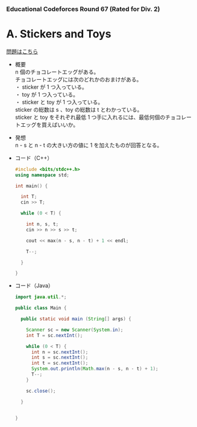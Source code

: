 ### Educational Codeforces Round 67 (Rated for Div. 2)

# A. Stickers and Toys

  [問題はこちら](https://codeforces.com/contest/1187/problem/A)
  
- 概要<br>
  n 個のチョコレートエッグがある。<br>
  チョコレートエッグには次のどれかのおまけがある。<br>
  ・ sticker が 1 つ入っている。<br>
  ・ toy が 1 つ入っている。<br>
  ・ sticker と toy が 1 つ入っている。<br>
  sticker の総数は s 、toy の総数は t とわかっている。<br>
  sticker と toy をそれぞれ最低 1 つ手に入れるには、最低何個のチョコレートエッグを買えばいいか。 
  
  
- 発想<br>
  n - s と n - t の大きい方の値に 1 を加えたものが回答となる。
  
  
- コード（C++）

  ```cpp
  #include <bits/stdc++.h>
  using namespace std;

  int main() {

    int T;
    cin >> T;

    while (0 < T) {

      int n, s, t;
      cin >> n >> s >> t;

      cout << max(n - s, n - t) + 1 << endl;

      T--;

    }

  }
  ```
  
- コード（Java）

  ```java
  import java.util.*;

  public class Main {

    public static void main (String[] args) {

      Scanner sc = new Scanner(System.in);
      int T = sc.nextInt();

      while (0 < T) {
        int n = sc.nextInt();
        int s = sc.nextInt();
        int t = sc.nextInt();
        System.out.println(Math.max(n - s, n - t) + 1);
        T--;
      }

      sc.close();

    }


  }
  ```
    